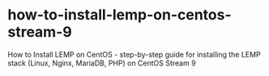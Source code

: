 # how-to-install-lemp-on-centos-stream-9
How to Install LEMP on CentOS - step-by-step guide for installing the LEMP stack (Linux, Nginx, MariaDB, PHP) on CentOS Stream 9
